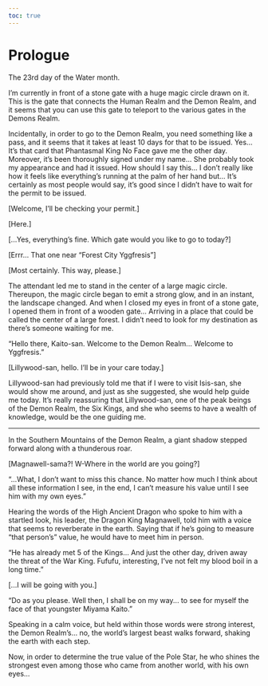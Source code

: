 ```yaml
---
toc: true
---
```


# Prologue

The 23rd day of the Water month.

I’m currently in front of a stone gate with a huge magic circle drawn on it.
This is the gate that connects the Human Realm and the Demon Realm, and it seems
that you can use this gate to teleport to the various gates in the Demons Realm.

Incidentally, in order to go to the Demon Realm, you need something like a pass,
and it seems that it takes at least 10 days for that to be issued. Yes... It’s
that card that Phantasmal King No Face gave me the other day. Moreover, it’s
been thoroughly signed under my name... She probably took my appearance and had
it issued. How should I say this... I don’t really like how it feels like
everything’s running at the palm of her hand but... It’s certainly as most
people would say, it’s good since I didn’t have to wait for the permit to be
issued.

[Welcome, I’ll be checking your permit.]

[Here.]

[...Yes, everything’s fine. Which gate would you like to go to today?]

[Errr... That one near “Forest City Yggfresis”]

[Most certainly. This way, please.]

The attendant led me to stand in the center of a large magic circle. Thereupon,
the magic circle began to emit a strong glow, and in an instant, the landscape
changed. And when I closed my eyes in front of a stone gate, I opened them in
front of a wooden gate... Arriving in a place that could be called the center of
a large forest. I didn’t need to look for my destination as there’s someone
waiting for me.

“Hello there, Kaito-san. Welcome to the Demon Realm... Welcome to Yggfresis.”

[Lillywood-san, hello. I’ll be in your care today.]

Lillywood-san had previously told me that if I were to visit Isis-san, she would
show me around, and just as she suggested, she would help guide me today. It’s
really reassuring that Lillywood-san, one of the peak beings of the Demon Realm,
the Six Kings, and she who seems to have a wealth of knowledge, would be the one
guiding me.

---

In the Southern Mountains of the Demon Realm, a giant shadow stepped forward
along with a thunderous roar.

[Magnawell-sama?! W-Where in the world are you going?]

“...What, I don’t want to miss this chance. No matter how much I think about all
these information I see, in the end, I can’t measure his value until I see him
with my own eyes.”

Hearing the words of the High Ancient Dragon who spoke to him with a startled
look, his leader, the Dragon King Magnawell, told him with a voice that seems to
reverberate in the earth. Saying that if he’s going to measure “that person’s”
value, he would have to meet him in person.

“He has already met 5 of the Kings... And just the other day, driven away the
threat of the War King. Fufufu, interesting, I’ve not felt my blood boil in a
long time.”

[...I will be going with you.]

“Do as you please. Well then, I shall be on my way... to see for myself the face
of that youngster Miyama Kaito.”

Speaking in a calm voice, but held within those words were strong interest, the
Demon Realm’s... no, the world’s largest beast walks forward, shaking the earth
with each step.

Now, in order to determine the true value of the Pole Star, he who shines the
strongest even among those who came from another world, with his own eyes...
